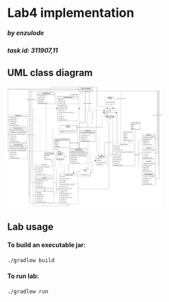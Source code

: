 # Lab4 implementation
##### by enzulode

##### task id: 311907,11

## UML class diagram
<img src="docs/UML-png-v1.1.0.png" style="background-color: white" height="70%" width="70%"/>

## Lab usage
#### To build an executable jar:
```shell
./gradlew build
```

#### To run lab:
```shell
./gradlew run
```